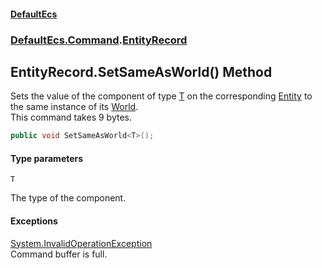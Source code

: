 #### [DefaultEcs](DefaultEcs.md 'DefaultEcs')
### [DefaultEcs.Command](DefaultEcs.md#DefaultEcs.Command 'DefaultEcs.Command').[EntityRecord](EntityRecord.md 'DefaultEcs.Command.EntityRecord')

## EntityRecord.SetSameAsWorld<T>() Method

Sets the value of the component of type [T](EntityRecord.SetSameAsWorld_T_().md#DefaultEcs.Command.EntityRecord.SetSameAsWorld_T_().T 'DefaultEcs.Command.EntityRecord.SetSameAsWorld<T>().T') on the corresponding [Entity](Entity.md 'DefaultEcs.Entity') to the same instance of its [World](World.md 'DefaultEcs.World').  
This command takes 9 bytes.

```csharp
public void SetSameAsWorld<T>();
```
#### Type parameters

<a name='DefaultEcs.Command.EntityRecord.SetSameAsWorld_T_().T'></a>

`T`

The type of the component.

#### Exceptions

[System.InvalidOperationException](https://docs.microsoft.com/en-us/dotnet/api/System.InvalidOperationException 'System.InvalidOperationException')  
Command buffer is full.